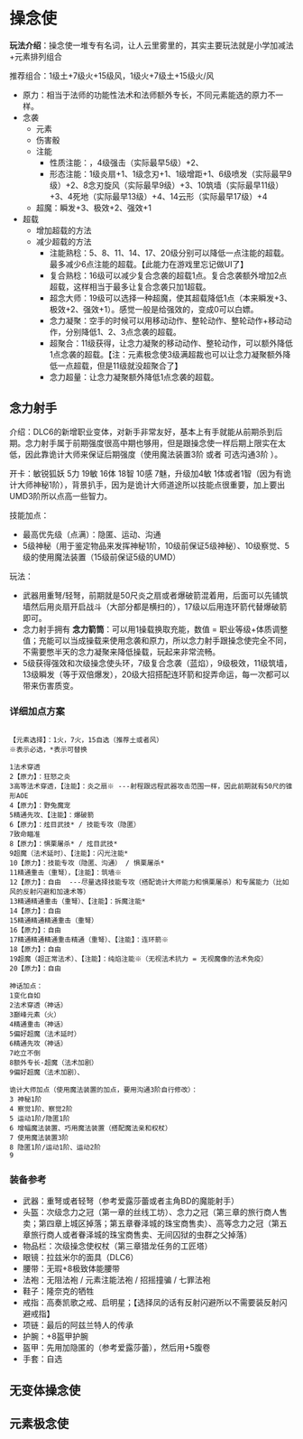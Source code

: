 # 操念使

**玩法介绍**：操念使一堆专有名词，让人云里雾里的，其实主要玩法就是小学加减法+元素排列组合

推荐组合：1级土+7级火+15级风，1级火+7级土+15级火/风

- 原力：相当于法师的功能性法术和法师额外专长，不同元素能选的原力不一样。
- 念袭
  - 元素
  - 伤害骰
  - 注能
    - 性质注能：，4级强击（实际最早5级）+2、
    - 形态注能：1级炎扇+1、1级念刃+1、1级增距+1、6级喷发（实际最早9级）+2、8念刃旋风（实际最早9级）+3、10筑墙（实际最早11级）+3、4死地（实际最早13级）+4、14云形（实际最早17级）+4
  - 超魔：瞬发+3、极效+2、强效+1
- 超载
  - 增加超载的方法
  - 减少超载的方法
    - 注能熟稔：5、8、11、14、17、20级分别可以降低一点注能的超载。最多减少6点注能的超载。【此能力在游戏里忘记做UI了】
    - 复合熟稔：16级可以减少复合念袭的超载1点。复合念袭额外增加2点超载，这样相当于最多让复合念袭只加1超载。
    - 超念大师：19级可以选择一种超魔，使其超载降低1点（本来瞬发+3、极效+2、强效+1）。感觉一般是给强效的，变成0可以白嫖。
    - 念力凝聚：空手的时候可以用移动动作、整轮动作、整轮动作+移动动作，分别降低1、2、3点念袭的超载。
    - 超聚合：11级获得，让念力凝聚的移动动作、整轮动作，可以额外降低1点念袭的超载。【注：元素极念使3级满超裁也可以让念力凝聚额外降低一点超载，但是11级就没超聚合了】
    - 念力超量：让念力凝聚额外降低1点念袭的超载。

## 念力射手

介绍：DLC6的新增职业变体，对新手非常友好，基本上有手就能从前期杀到后期。念力射手属于前期强度很高中期也够用，但是跟操念使一样后期上限实在太低，因此靠诡计大师来保证后期强度（使用魔法装置3阶 或者 可选沟通3阶 ）。

开卡：敏锐狐妖 5力 19敏 16体 18智 10感 7魅，升级加4敏 1体或者1智（因为有诡计大师神秘1阶），背景扒手，因为是诡计大师道途所以技能点很重要，加上要出UMD3阶所以点高一些智力。

技能加点：

- 最高优先级（点满）：隐匿、运动、沟通
- 5级神秘（用于鉴定物品来发挥神秘1阶，10级前保证5级神秘）、10级察觉、5级的使用魔法装置（15级前保证5级的UMD）

玩法：

- 武器用重弩/轻弩，前期就是50尺炎之扇或者爆破箭混着用，后面可以先铺筑墙然后用炎扇开启战斗（大部分都是横扫的），17级以后用连环箭代替爆破箭即可。
- 念力射手拥有 **念力箭筒**：可以用1操载换取充能，数值 = 职业等级+体质调整值；充能可以当成操载来使用念袭和原力，所以念力射手跟操念使完全不同，不需要憋半天的念力凝聚来降低操载，玩起来非常流畅。
- 5级获得强效和次级操念使头环，7级复合念袭（蓝焰），9级极效，11级筑墙，13级瞬发（等于双倍爆发），20级大招搭配连环箭和捉弄命运，每一次都可以带来伤害质变。

### 详细加点方案

```

【元素选择】：1火，7火，15自选（推荐土或者风）
※表示必选，*表示可替换

1法术穿透
2【原力】：狂怒之炎
3高等法术穿透，【注能】：炎之扇※ ---射程跟远程武器攻击范围一样，因此前期就有50尺的锥形AOE
4【原力】：野兔魔宠
5精通先攻、【注能】：爆破箭
6【原力】：炫目武技* / 技能专攻（隐匿）
7致命瞄准
8【原力】：惧栗屠杀* / 炫目武技*
9超魔（法术延时）、【注能】：闪光注能*
10【原力】：技能专攻（隐匿、沟通） / 惧栗屠杀*
11精通重击（重弩），【注能】：筑墙※
12【原力】：自由  ---尽量选择技能专攻（搭配诡计大师能力和惧栗屠杀）和专属能力（比如风的反射闪避和加速术等）
13精通精通重击（重弩）、【注能】：拆魔注能*
14【原力】：自由
15精通精通精通重击（重弩）
16【原力】：自由
17精通精通精通重击精通（重弩）、【注能】：连环箭※
18【原力】：自由
19超魔（超正常法术）、【注能】：纯焰注能※（无视法术抗力 = 无视魔像的法术免疫）
20【原力】：自由

神话加点：
1变化自如
2法术穿透（神话）
3巅峰元素（火）
4精通重击（神话）
5偏好超魔（法术延时）
6精通先攻（神话）
7屹立不倒
8额外专长-超魔（法术加剧）
9偏好超魔（法术加剧）、

诡计大师加点（使用魔法装置的加点，要用沟通3阶自行修改）：
3 神秘1阶
4 察觉1阶、察觉2阶
5 运动1阶/隐匿1阶
6 增幅魔法装置、巧用魔法装置（搭配魔法亲和权杖）
7 使用魔法装置3阶
8 隐匿1阶/运动1阶、运动2阶
9
```

### 装备参考

- 武器：重弩或者轻弩（参考爱露莎蕾或者主角BD的魔能射手）
- 头盔：次级念力之冠（第一章的丝线工坊）、念力之冠（第三章的旅行商人售卖；第四章上城区掉落；第五章眷泽城的珠宝商售卖）、高等念力之冠（第五章旅行商人或者眷泽城的珠宝商售卖、无间囚狱的虫群之父掉落）
- 物品栏：次级操念使权杖（第三章猎龙任务的工匠塔）
- 眼镜：拉兹米尔的面具（DLC6）
- 腰带：无瑕+8极致体能腰带
- 法袍：无阻法袍 / 元素注能法袍 / 招摇撞骗 / 七罪法袍
- 鞋子：隆奈克的牺牲
- 戒指：高奏凯歌之戒、启明星；【选择凤的话有反射闪避所以不需要装反射闪避戒指】
- 项链：最后的阿兹兰特人的传承
- 护腕：+8盔甲护腕
- 盔甲：先用加隐匿的（参考爱露莎蕾），然后用+5腹卷
- 手套：自选

## 无变体操念使

## 元素极念使